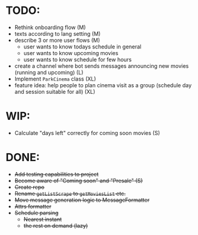# TODO:

- Rethink onboarding flow (M)
- texts according to lang setting (M)
- describe 3 or more user flows (M)
  - user wants to know todays schedule in general
  - user wants to know upcoming movies
  - user wants to know schedule for few hours
- create a channel where bot sends messages announcing new movies (running and
  upcoming) (L)
- Implement `ParkCinema` class (XL)
- feature idea: help people to plan cinema visit as a group (schedule day and
  session suitable for all) (XL)

# WIP:

- Calculate "days left" correctly for coming soon movies (S)

# DONE:

- ~~Add testing capabilities to project~~
- ~~Become aware of "Coming soon" and "Presale" (S)~~
- ~~Create repo~~
- ~~Rename `getListScrape` to `getMoviesList` etc.~~
- ~~Move message generation logic to MessageFormatter~~
- ~~Attrs formatter~~
- ~~Schedule parsing~~
  - ~~Nearest instant~~
  - ~~the rest on demand (lazy)~~
